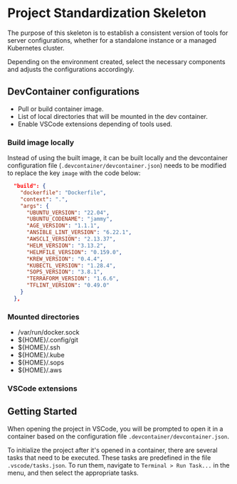 # Project Standardization Skeleton

The purpose of this skeleton is to establish a consistent version of tools for server configurations, whether for a standalone instance or a managed Kubernetes cluster.

Depending on the environment created, select the necessary components and adjusts the configurations accordingly.

## DevContainer configurations

* Pull or build container image.
* List of local directories that will be mounted in the dev container.
* Enable VSCode extensions depending of tools used.

### Build image locally

Instead of using the built image, it can be built locally and the devcontainer configuration file (`.devcontainer/devcontainer.json`) needs to be modified to replace the key `image` with the code below:

```json
  "build": {
    "dockerfile": "Dockerfile",
    "context": ".",
    "args": {
      "UBUNTU_VERSION": "22.04",
      "UBUNTU_CODENAME": "jammy",
      "AGE_VERSION": "1.1.1",
      "ANSIBLE_LINT_VERSION": "6.22.1",
      "AWSCLI_VERSION": "2.13.37",
      "HELM_VERSION": "3.13.2",
      "HELMFILE_VERSION": "0.159.0",
      "KREW_VERSION": "0.4.4",
      "KUBECTL_VERSION": "1.28.4",
      "SOPS_VERSION": "3.8.1",
      "TERRAFORM_VERSION": "1.6.6",
      "TFLINT_VERSION": "0.49.0"
    }
  },
```

### Mounted directories

* /var/run/docker.sock
* ${HOME}/.config/git
* ${HOME}/.ssh
* ${HOME}/.kube
* ${HOME}/.sops
* ${HOME}/.aws

### VSCode extensions



## Getting Started

When opening the project in VSCode, you will be prompted to open it in a container based on the configuration file `.devcontainer/devcontainer.json`.

To initialize the project after it's opened in a container, there are several tasks that need to be executed. These tasks are predefined in the file `.vscode/tasks.json`. To run them, navigate to `Terminal > Run Task...` in the menu, and then select the appropriate tasks.

